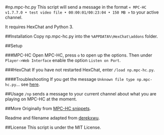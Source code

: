#np.mpc-hc.py
This script will send a message in the format `« MPC-HC v1.7.7.0 • test video file • 00:00:01/00:23:04 • 150 MB »` to your active channel.

It requires HexChat and Python 3.

##Installation
Copy np.mpc-hc.py into the `%APPDATA%\HexChat\addons` folder.

##Setup

###MPC-HC
Open MPC-HC, press `o` to open up the options.  Then under `Player->Web Interface` enable the option `Listen on Port`.

###HexChat
If you have not restarted HexChat, enter `/load np.mpc-hc.py`.

####Troubleshooting
If you get the message `Unknown file type np.mpc-hc.py`... see [here](https://hexchat.readthedocs.org/en/latest/faq.html#i-get-this-error-unknown-file-type-abc-yz-maybe-you-need-to-install-the-perl-or-python-plugin).

##Usage
`/np` sends a message to your current channel about what you are playing on MPC-HC at the moment.

##More
Originally from [MPC-HC snippets](https://github.com/mpc-hc/snippets).

Readme and filename adapted from [derekxwu](https://github.com/derekxwu/hexchat.np.mpc-hc).

##License
This script is under the MIT License.